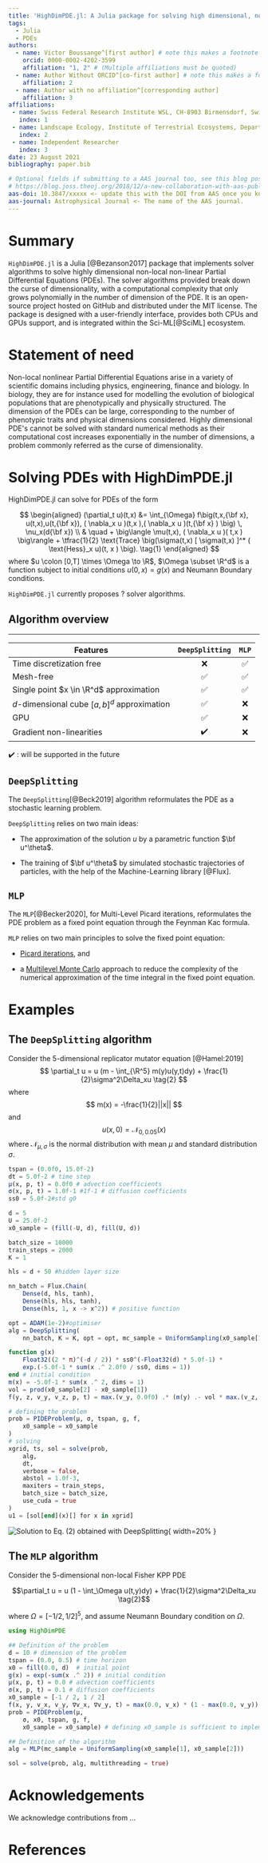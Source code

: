 ```yaml
---
title: 'HighDimPDE.jl: A Julia package for solving high dimensional, non-local, non-linear PDEs'
tags:
  - Julia
  - PDEs
authors:
  - name: Victor Boussange^[first author] # note this makes a footnote saying 'co-first author'
    orcid: 0000-0002-4202-3599
    affiliation: "1, 2" # (Multiple affiliations must be quoted)
  - name: Author Without ORCID^[co-first author] # note this makes a footnote saying 'co-first author'
    affiliation: 2
  - name: Author with no affiliation^[corresponding author]
    affiliation: 3
affiliations:
 - name: Swiss Federal Research Institute WSL, CH-8903 Birmensdorf, Switzerland
   index: 1
 - name: Landscape Ecology, Institute of Terrestrial Ecosystems, Department of Environmental System Science, ETH Zürich, CH-8092 Zürich, Switzerland
   index: 2
 - name: Independent Researcher
   index: 3
date: 23 August 2021
bibliography: paper.bib

# Optional fields if submitting to a AAS journal too, see this blog post:
# https://blog.joss.theoj.org/2018/12/a-new-collaboration-with-aas-publishing
aas-doi: 10.3847/xxxxx <- update this with the DOI from AAS once you know it.
aas-journal: Astrophysical Journal <- The name of the AAS journal.
---
```


# Summary

`HighDimPDE.jl` is a Julia [@Bezanson2017] package that implements solver algorithms to solve highly dimensional non-local non-linear Partial Differential Equations (PDEs). The solver algorithms provided break down the curse of dimensionality, with a computational complexity that only grows polynomially in the number of dimension of the PDE.  It is an open-source project hosted on GitHub and distributed under the MIT license. The package is designed with a user-friendly interface, provides both CPUs and GPUs support, and is integrated within the Sci-ML[@SciML] ecosystem.

# Statement of need

Non-local nonlinear Partial Differential Equations arise in a variety of scientific domains including physics, engineering, finance and biology. In biology, they are for instance used for modelling the evolution of biological populations that are phenotypically and physically structured. The dimension of the PDEs can be large, corresponding to the number of phenotypic traits and physical dimensions considered. Highly dimensional PDE's cannot be solved with standard numerical methods as their computational cost increases exponentially in the number of dimensions, a problem commonly referred as the curse of dimensionality.

# Solving PDEs with HighDimPDE.jl

HighDimPDE.jl can solve for PDEs of the form

$$
\begin{aligned}
(\partial_t u)(t,x) &= \int_{\Omega} f\big(t,x,{\bf x}, u(t,x),u(t,{\bf x}), ( \nabla_x u )(t,x ),( \nabla_x u )(t,{\bf x} ) \big) \, \nu_x(d{\bf x}) \\
& \quad + \big\langle \mu(t,x), ( \nabla_x u )( t,x ) \big\rangle + \tfrac{1}{2} \text{Trace} \big(\sigma(t,x) [ \sigma(t,x) ]^* ( \text{Hess}_x u)(t, x ) \big). \tag{1}
\end{aligned}
$$
where $u \colon [0,T] \times \Omega \to \R$, $\Omega \subset \R^d$ is a function subject to initial conditions $u(0,x) = g(x)$ and Neumann Boundary conditions.

`HighDimPDE.jl` currently proposes ? solver algorithms.

## Algorithm overview

* * *

Features  |    `DeepSplitting`   | `MLP`     |
----------|:----------------------:|:------------:
Time discretization free|   ❌ |         ✅ |
Mesh-free       | ✅ |                   ✅ |
Single point $x \in \R^d$ approximation| ✅   |  ✅ |
$d$-dimensional cube $[a,b]^d$ approximation| ✅   |          ❌ |
GPU             | ✅ |                   ❌ |
Gradient non-linearities    | ✔️|       ❌ |

✔️ : will be supported in the future

## `DeepSplitting`

The `DeepSplitting`[@Beck2019] algorithm reformulates the PDE as a stochastic learning problem.

`DeepSplitting` relies on two main ideas:

  - The approximation of the solution $u$ by a parametric function $\bf u^\theta$.

  - The training of $\bf u^\theta$ by simulated stochastic trajectories of particles, with the help of the Machine-Learning library [@Flux].

## `MLP`

The `MLP`[@Becker2020], for Multi-Level Picard iterations, reformulates the PDE problem as a fixed point equation through the Feynman Kac formula.

`MLP` relies on two main principles to solve the fixed point equation:

  - [Picard iterations](https://en.wikipedia.org/wiki/Picard%E2%80%93Lindel%C3%B6f_theorem), and

  - a [Multilevel Monte Carlo](https://en.wikipedia.org/wiki/Multilevel_Monte_Carlo_method) approach to reduce the complexity of the numerical approximation of the time integral in the fixed point equation.

# Examples

## The `DeepSplitting` algorithm

Consider the 5-dimensional replicator mutator equation [@Hamel:2019]
$$
\partial_t u = u (m - \int_{\R^5} m(y)u(y,t)dy) + \frac{1}{2}\sigma^2\Delta_xu \tag{2}
$$
where
$$
m(x) = -\frac{1}{2}||x||
$$
and
$$
u(x,0) = \mathcal{N}_{0,0.05}(x)
$$
where $\mathcal{N}_{\mu,\sigma}$ is the normal distribution with mean $\mu$ and standard distribution $\sigma$.

```julia
tspan = (0.0f0, 15.0f-2)
dt = 5.0f-2 # time step
μ(x, p, t) = 0.0f0 # advection coefficients
σ(x, p, t) = 1.0f-1 #1f-1 # diffusion coefficients
ss0 = 5.0f-2#std g0

d = 5
U = 25.0f-2
x0_sample = (fill(-U, d), fill(U, d))

batch_size = 10000
train_steps = 2000
K = 1

hls = d + 50 #hidden layer size

nn_batch = Flux.Chain(
    Dense(d, hls, tanh),
    Dense(hls, hls, tanh),
    Dense(hls, 1, x -> x^2)) # positive function

opt = ADAM(1e-2)#optimiser
alg = DeepSplitting(
    nn_batch, K = K, opt = opt, mc_sample = UniformSampling(x0_sample[1], x0_sample[2]))

function g(x)
    Float32((2 * π)^(-d / 2)) * ss0^(-Float32(d) * 5.0f-1) *
    exp.(-5.0f-1 * sum(x .^ 2.0f0 / ss0, dims = 1))
end # initial condition
m(x) = -5.0f-1 * sum(x .^ 2, dims = 1)
vol = prod(x0_sample[2] - x0_sample[1])
f(y, z, v_y, v_z, p, t) = max.(v_y, 0.0f0) .* (m(y) .- vol * max.(v_z, 0.0f0) .* m(z)) # nonlocal nonlinear part of the

# defining the problem
prob = PIDEProblem(μ, σ, tspan, g, f,
    x0_sample = x0_sample
)
# solving
xgrid, ts, sol = solve(prob,
    alg,
    dt,
    verbose = false,
    abstol = 1.0f-3,
    maxiters = train_steps,
    batch_size = batch_size,
    use_cuda = true
)
u1 = [sol[end](x)[] for x in xgrid]
```

![Solution to Eq. (2) obtained with `DeepSplitting`](./hamel_5d.png){ width=20% }

## The `MLP` algorithm

Consider the 5-dimensional non-local Fisher KPP PDE

```math
\partial_t u = u (1 - \int_\Omega u(t,y)dy) + \frac{1}{2}\sigma^2\Delta_xu \tag{2}
```

where $\Omega = [-1/2, 1/2]^5$, and assume Neumann Boundary condition on $\Omega$.

```julia
using HighDimPDE

## Definition of the problem
d = 10 # dimension of the problem
tspan = (0.0, 0.5) # time horizon
x0 = fill(0.0, d)  # initial point
g(x) = exp(-sum(x .^ 2)) # initial condition
μ(x, p, t) = 0.0 # advection coefficients
σ(x, p, t) = 0.1 # diffusion coefficients
x0_sample = [-1 / 2, 1 / 2]
f(x, y, v_x, v_y, ∇v_x, ∇v_y, t) = max(0.0, v_x) * (1 - max(0.0, v_y))
prob = PIDEProblem(μ,
    σ, x0, tspan, g, f,
    x0_sample = x0_sample) # defining x0_sample is sufficient to implement Neumann boundary conditions

## Definition of the algorithm
alg = MLP(mc_sample = UniformSampling(x0_sample[1], x0_sample[2]))

sol = solve(prob, alg, multithreading = true)
```

# Acknowledgements

We acknowledge contributions from ...

# References

<!-- 
# Citations

Citations to entries in paper.bib should be in
[rMarkdown](http://rmarkdown.rstudio.com/authoring_bibliographies_and_citations.html)
format.

If you want to cite a software repository URL (e.g. something on GitHub without a preferred
citation) then you can do it with the example BibTeX entry below for @fidgit.

For a quick reference, the following citation commands can be used:
- `@author:2001`  ->  "Author et al. (2001)"
- `[@author:2001]` -> "(Author et al., 2001)"
- `[@author1:2001; @author2:2001]` -> "(Author1 et al., 2001; Author2 et al., 2002)"

# Figures

Figures can be included like this:
![Caption for example figure.\label{fig:example}](figure.png)
and referenced from text using \autoref{fig:example}.

Figure sizes can be customized by adding an optional second parameter:
![Caption for example figure.](figure.png){ width=20% } -->
